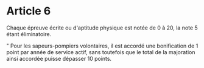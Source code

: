 # Article 6

Chaque épreuve écrite ou d'aptitude physique est notée de 0 à 20, la note 5 étant éliminatoire.

" Pour les sapeurs-pompiers volontaires, il est accordé une bonification de 1 point par année de service actif, sans toutefois que le total de la majoration ainsi accordée puisse dépasser 10 points.

